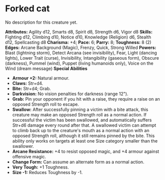 # Forked cat

No description for this creature yet.

**Attributes:** Agility d12, Smarts d8, Spirit d8, Strength d6, Vigor
d8
**Skills:** Fighting d12, Climbing d10, Notice d10, Knowledge (Religion)
d6, Stealth d12, Spellcasting d8
**Charisma:** +4; **Pace:** 6; **Parry:** 8; **Toughness:** 8 (2)
**Edges:** Arcane Background (Magic), Frenzy, Quick, Strong Willed
**Powers:** Blast (lightning storm), Detect Arcana (see invisibility),
Fear, Light (dancing lights), Lower Trait (curse), Invisibility,
Intangibility (gaseous form), Obscure (darkness), Pummel (wind), Puppet
(living humanoids only), Voice on the Wind (dream message)
**Special Abilities**

- **Armour +2:** Natural armour.
- **Claws:** Str+d4.
- **Bite:** Str+d4; Grab.
- **Darkvision:** No vision penalties for darkness (range 12").
- **Grab:** Pin your opponent if you hit with a raise, they require a
raise on an opposed Strength roll to escape.
- **Swallow:** After successfully pinning a victim with a bite attack,
this creature may make an opposed Strength roll as a normal action. If
successful the victim has been swallowed, and automatically suffers
Str+d6 damage every round after that. A swallowed victim can attempt to
climb back up to the creature's mouth as a normal action with an
opposed Strength roll, although it still remains pinned by the bite.
This ability only works on targets at least one Size category smaller
than the swallower.
- **Arcane Resistance:** +4 to resist opposed magic, and +4 armour
against offensive magic.
- **Change Form:** Can assume an alternate form as a normal action.
- **Very Tough:** +1 Toughness.
- **Size -1:** Reduces Toughness by -1.
